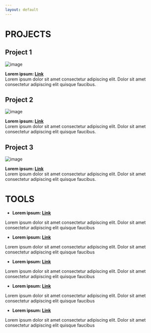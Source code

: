 ```yaml
---
layout: default
---
```


# PROJECTS

## Project 1

<div class="projects-row">
  <img src="https://github.githubassets.com/images/icons/emoji/octocat.png" alt="image" class="proj-img">
  <p>
  <strong>Lorem ipsum: <a href="#">Link</a></strong><br>
  Lorem ipsum dolor sit amet consectetur adipiscing elit. Dolor sit amet consectetur adipiscing elit quisque faucibus.
  </p>
</div>

## Project 2

<div class="projects-row">
  <img src="https://github.githubassets.com/images/icons/emoji/octocat.png" alt="image" class="proj-img">
  <p>
  <strong>Lorem ipsum: <a href="#">Link</a></strong><br>
  Lorem ipsum dolor sit amet consectetur adipiscing elit. Dolor sit amet consectetur adipiscing elit quisque faucibus.
  </p>
</div>

## Project 3

<div class="projects-row">
  <img src="https://github.githubassets.com/images/icons/emoji/octocat.png" alt="image" class="proj-img">
  <p>
  <strong>Lorem ipsum: <a href="#">Link</a></strong><br>
  Lorem ipsum dolor sit amet consectetur adipiscing elit. Dolor sit amet consectetur adipiscing elit quisque faucibus.
  </p>
</div>


# TOOLS

* **Lorem ipsum: <a href="#">Link</a><br>**
<p>
Lorem ipsum dolor sit amet consectetur adipiscing elit. Dolor sit amet consectetur adipiscing elit quisque faucibus
</p>

* **Lorem ipsum: <a href="#">Link</a><br>**
<p>
Lorem ipsum dolor sit amet consectetur adipiscing elit. Dolor sit amet consectetur adipiscing elit quisque faucibus
</p>

* **Lorem ipsum: <a href="#">Link</a><br>**
<p>
Lorem ipsum dolor sit amet consectetur adipiscing elit. Dolor sit amet consectetur adipiscing elit quisque faucibus
</p>

* **Lorem ipsum: <a href="#">Link</a><br>**
<p>
Lorem ipsum dolor sit amet consectetur adipiscing elit. Dolor sit amet consectetur adipiscing elit quisque faucibus
</p>

* **Lorem ipsum: <a href="#">Link</a><br>**
<p>
Lorem ipsum dolor sit amet consectetur adipiscing elit. Dolor sit amet consectetur adipiscing elit quisque faucibus
</p>
